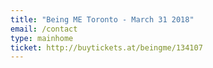 ```yaml
---
title: "Being ME Toronto - March 31 2018"
email: /contact
type: mainhome
ticket: http://buytickets.at/beingme/134107
---
```


